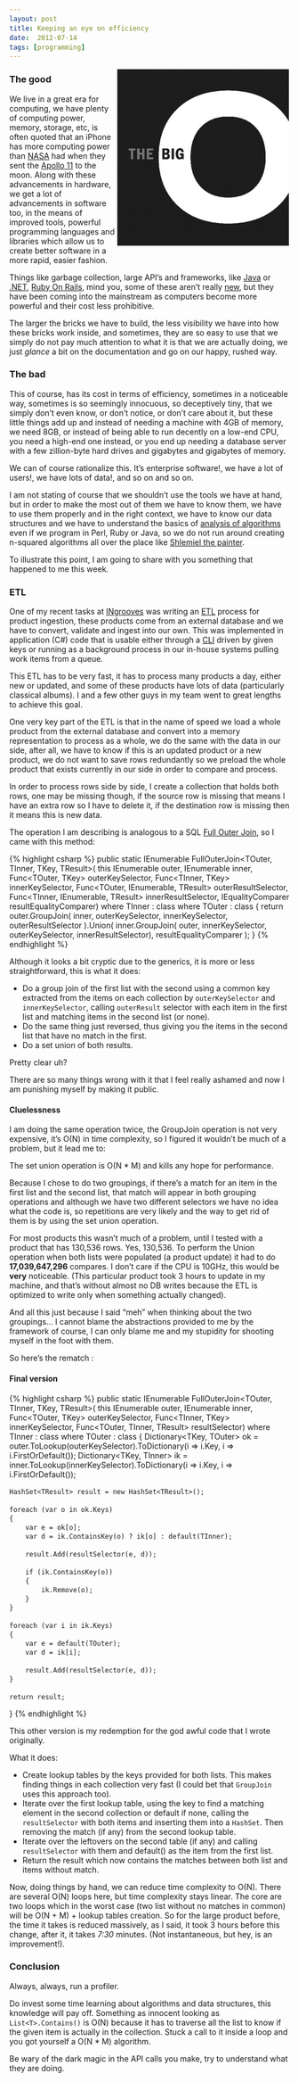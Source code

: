 ```yaml
---
layout: post
title: Keeping an eye on efficiency
date:  2012-07-14
tags: [programming]
---
```


<img style="float: right" src="/assets/big-o.png" />

### The good

We live in a great era for computing, we have plenty of computing power, memory,
storage, etc, is often quoted that an iPhone has more computing power than
[NASA](http://www.nasa.gov/) had when they sent the [Apollo
11](http://en.wikipedia.org/wiki/Apollo_11) to the moon. Along with these
advancements in hardware, we get a lot of advancements in software too, in the
means of improved tools, powerful programming languages and libraries which
allow us to create better software in a more rapid, easier fashion.

Things like garbage collection, large API’s and frameworks, like
[Java](http://docs.oracle.com/javase/6/docs/api/) or
[.NET](http://www.microsoft.com/net), [Ruby On Rails](http://rubyonrails.org/),
mind you, some of these aren’t really
[new](http://en.wikipedia.org/wiki/Garbage_collection_\(computer_science\)), but
they have been coming into the mainstream as computers become more powerful and
their cost less prohibitive.

The larger the bricks we have to build, the less visibility we have into
how these bricks work inside, and sometimes, they are so easy to use
that we simply do not pay much attention to what it is that we are
actually doing, we just *glance* a bit on the documentation and go on
our happy, rushed way.

### The bad

This of course, has its cost in terms of efficiency, sometimes in a
noticeable way, sometimes is so seemingly innocuous, so deceptively
tiny, that we simply don’t even know, or don’t notice, or don’t care
about it, but these little things add up and instead of needing a
machine with 4GB of memory, we need 8GB, or instead of being able to run
decently on a low-end CPU, you need a high-end one instead, or you end
up needing a database server with a few zillion-byte hard drives and
gigabytes and gigabytes of memory.

We can of course rationalize this. It’s enterprise software\!, we have a
lot of users\!, we have lots of data\!, and so on and so on.

I am not stating of course that we shouldn’t use the tools we have at
hand, but in order to make the most out of them we have to know them, we
have to use them properly and in the right context, we have to know our
data structures and we have to understand the basics of [analysis of
algorithms](http://en.wikipedia.org/wiki/Analysis_of_algorithms) even if
we program in Perl, Ruby or Java, so we do not run around creating
n-squared algorithms all over the place like [Shlemiel the
painter](http://www.joelonsoftware.com/articles/fog0000000319.html).

To illustrate this point, I am going to share with you something that
happened to me this week.

### ETL

One of my recent tasks at [INgrooves](http://www.ingrooves.com) was
writing an [ETL](http://en.wikipedia.org/wiki/Extract,_transform,_load)
process for product ingestion, these products come from an external
database and we have to convert, validate and ingest into our own. This
was implemented in application (C\#) code that is usable either through
a [CLI](http://en.wikipedia.org/wiki/Command-line_interface) driven by
given keys or running as a background process in our in-house systems
pulling work items from a queue.

This ETL has to be very fast, it has to process many products a day,
either new or updated, and some of these products have lots of data
(particularly classical albums). I and a few other guys in my team went
to great lengths to achieve this goal.

One very key part of the ETL is that in the name of speed we load a
whole product from the external database and convert into a memory
representation to process as a whole, we do the same with the data in
our side, after all, we have to know if this is an updated product or a
new product, we do not want to save rows redundantly so we preload the
whole product that exists currently in our side in order to compare and
process.

In order to process rows side by side, I create a collection that holds
both rows, one may be missing though, if the source row is missing that
means I have an extra row so I have to delete it, if the destination row
is missing then it means this is new data.

The operation I am describing is analogous to a SQL [Full Outer
Join](http://en.wikipedia.org/wiki/Join_\(SQL\)), so I came with this
method:

{% highlight csharp %}
public static IEnumerable<TResult> FullOuterJoin<TOuter, TInner, TKey, TResult>(
    this IEnumerable<TOuter> outer,
    IEnumerable<TInner> inner,
    Func<TOuter, TKey> outerKeySelector,
    Func<TInner, TKey> innerKeySelector,
    Func<TOuter, IEnumerable<TInner>, TResult> outerResultSelector,
    Func<TInner, IEnumerable<TOuter>, TResult> innerResultSelector,
    IEqualityComparer<TResult> resultEqualityComparer)
    where TInner : class
    where TOuter : class
{
    return outer.GroupJoin(
               inner,
               outerKeySelector,
               innerKeySelector,
               outerResultSelector
           ).Union(
               inner.GroupJoin(
                   outer,
                   innerKeySelector,
                   outerKeySelector,
                   innerResultSelector),
               resultEqualityComparer
           );
}
{% endhighlight %}

Although it looks a bit cryptic due to the generics, it is more or less
straightforward, this is what it does:

- Do a group join of the first list with the second using a common key extracted from the items on each collection by `outerKeySelector` and `innerKeySelector`, calling `outerResult` selector with each item in the first list and matching items in the second list (or none).
- Do the same thing just reversed, thus giving you the items in the second list that have no match in the first.
- Do a set union of both results.

Pretty clear uh?

There are so many things wrong with it that I feel really ashamed and now I am punishing myself by making it public.

#### Cluelessness

I am doing the same operation twice, the GroupJoin operation is not very
expensive, it’s O(N) in time complexity, so I figured it wouldn’t be
much of a problem, but it lead me to:


The set union operation is O(N \* M) and kills any hope for
performance.

Because I chose to do two groupings, if there’s a match for an item in
the first list and the second list, that match will appear in both
grouping operations and although we have two different selectors we have
no idea what the code is, so repetitions are very likely and the way to
get rid of them is by using the set union operation.

For most products this wasn’t much of a problem, until I tested with a
product that has 130,536 rows. Yes, 130,536. To perform the Union
operation when both lists were populated (a product update) it had to do
**17,039,647,296** compares. I don’t care if the CPU is 10GHz, this
would be **very** noticeable. (This particular product took 3 hours to
update in my machine, and that’s without almost no DB writes because the
ETL is optimized to write only when something actually changed).

And all this just because I said “meh” when thinking about the two
groupings… I cannot blame the abstractions provided to me by the
framework of course, I can only blame me and my stupidity for shooting
myself in the foot with them.

So here’s the rematch :

#### Final version

{% highlight csharp %}
public static IEnumerable<TResult> FullOuterJoin<TOuter, TInner, TKey, TResult>(
    this IEnumerable<TOuter> outer,
    IEnumerable<TInner> inner,
    Func<TOuter, TKey> outerKeySelector,
    Func<TInner, TKey> innerKeySelector,
    Func<TOuter, TInner, TResult> resultSelector)
    where TInner : class
    where TOuter : class
{
    Dictionary<TKey, TOuter> ok = outer.ToLookup(outerKeySelector).ToDictionary(i => i.Key, i => i.FirstOrDefault());
    Dictionary<TKey, TInner> ik = inner.ToLookup(innerKeySelector).ToDictionary(i => i.Key, i => i.FirstOrDefault());

    HashSet<TResult> result = new HashSet<TResult>();

    foreach (var o in ok.Keys)
    {
        var e = ok[o];
        var d = ik.ContainsKey(o) ? ik[o] : default(TInner);

        result.Add(resultSelector(e, d));

        if (ik.ContainsKey(o))
        {
            ik.Remove(o);
        }
    }

    foreach (var i in ik.Keys)
    {
        var e = default(TOuter);
        var d = ik[i];

        result.Add(resultSelector(e, d));
    }

    return result;
}
{% endhighlight %}

This other version is my redemption for the god awful code that I wrote
originally.

What it does:

- Create lookup tables by the keys provided for both lists. This makes finding things in each collection very fast (I could bet that `GroupJoin` uses this approach too).
- Iterate over the first lookup table, using the key to find a matching element in the second collection or default if none, calling the `resultSelector` with both items and inserting them into a `HashSet`. Then removing the match (if any) from the second lookup table.
- Iterate over the leftovers on the second table (if any) and calling `resultSelector` with them and default() as the item from the first list.
- Return the result which now contains the matches between both list and items without match.

Now, doing things by hand, we can reduce time complexity to O(N). There are
several O(N) loops here, but time complexity stays linear. The core are two
loops which in the worst case (two list without no matches in common) will be
O(N + M) + lookup tables creation. So for the large product before, the time it
takes is reduced massively, as I said, it took 3 hours before this change, after
it, it takes *7:30* minutes. (Not instantaneous, but hey, is an improvement\!).

### Conclusion

Always, always, run a profiler.

Do invest some time learning about algorithms and data structures, this
knowledge will pay off. Something as innocent looking as
`List<T>.Contains()` is O(N) because it has to traverse all the
list to know if the given item is actually in the collection. Stuck a
call to it inside a loop and you got yourself a O(N \* M) algorithm.

Be wary of the dark magic in the API calls you make, try to understand
what they are doing.
